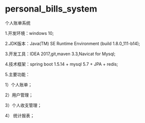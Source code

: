 # personal_bills_system
个人账单系统

1.开发环境：windows 10;

2.JDK版本：Java(TM) SE Runtime Environment (build 1.8.0_111-b14);

3.开发工具：IDEA 2017,git,maven 3.3,Navicat for Mysql;

4.技术框架：spring boot 1.5.14 + mysql 5.7 + JPA + redis;

5.主要功能：

  1）个人账单；

  2）用户管理；

  3）个人收支管理；

  4） 统计报表；

